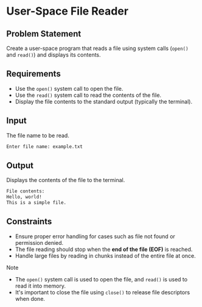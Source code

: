 # User-Space File Reader

## Problem Statement

Create a user-space program that reads a file using system calls (`open()` and `read()`) and displays its contents.

## Requirements

- Use the `open()` system call to open the file.
- Use the `read()` system call to read the contents of the file.
- Display the file contents to the standard output (typically the terminal).

## Input

The file name to be read.

```bash
Enter file name: example.txt
```

## Output

Displays the contents of the file to the terminal.

```bash
File contents:
Hello, world!
This is a simple file.
```

## Constraints

- Ensure proper error handling for cases such as file not found or permission denied.
- The file reading should stop when the **end of the file (EOF)** is reached.
- Handle large files by reading in chunks instead of the entire file at once.

> [!NOTE]
>
> - The `open()` system call is used to open the file, and `read()` is used to read it into memory.
> - It's important to close the file using `close()` to release file descriptors when done.
